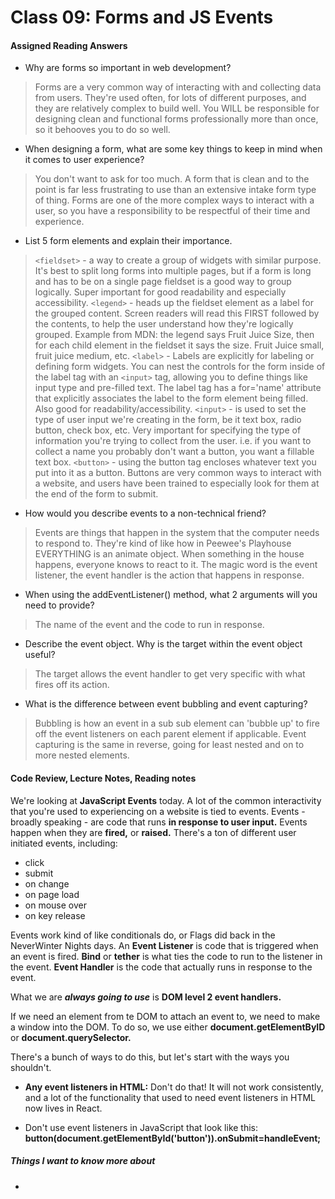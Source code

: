 # Class 09: Forms and JS Events


#### Assigned Reading Answers

- Why are forms so important in web development?

> Forms are a very common way of interacting with and collecting data from users.  They're used often, for lots of different purposes, and they are relatively complex to build well.  You WILL be responsible for designing clean and functional forms professionally more than once, so it behooves you to do so well.

- When designing a form, what are some key things to keep in mind when it comes to user experience?

> You don't want to ask for too much.  A form that is clean and to the point is far less frustrating to use than an extensive intake form type of thing.  Forms are one of the more complex ways to interact with a user, so you have a responsibility to be respectful of their time and experience.

- List 5 form elements and explain their importance.

> `<fieldset>` - a way to create a group of widgets with similar purpose.  It's best to split long forms into multiple pages, but if a form is long and has to be on a single page fieldset is a good way to group logically.  Super important for good readability and especially accessibility. 
> `<legend>` - heads up the fieldset element as a label for the grouped content.  Screen readers will read this FIRST followed by the contents, to help the user understand how they're logically grouped.  Example from MDN: the legend says Fruit Juice Size, then for each child element in the fieldset it says the size.  Fruit Juice small, fruit juice medium, etc.
> `<label>` - Labels are explicitly for labeling or defining form widgets.  You can nest the controls for the form inside of the label tag with an `<input>` tag, allowing you to define things like input type and pre-filled text.  The label tag has a for='name' attribute that explicitly associates the label to the form element being filled.  Also good for readability/accessibility.
> `<input>` - is used to set the type of user input we're creating in the form, be it text box, radio button, check box, etc.  Very important for specifying the type of information you're trying to collect from the user.  i.e. if you want to collect a name you probably don't want a button, you want a fillable text box.
> `<button>` - using the button tag encloses whatever text you put into it as a button. Buttons are very common ways to interact with a website, and users have been trained to especially look for them at the end of the form to submit.

- How would you describe events to a non-technical friend?

> Events are things that happen in the system that the computer needs to respond to.  They're kind of like how in Peewee's Playhouse EVERYTHING is an animate object.  When something in the house happens, everyone knows to react to it.  The magic word is the event listener, the event handler is the action that happens in response.

- When using the addEventListener() method, what 2 arguments will you need to provide?

> The name of the event and the code to run in response.

- Describe the event object. Why is the target within the event object useful?

> The target allows the event handler to get very specific with what fires off its action.

- What is the difference between event bubbling and event capturing?

> Bubbling is how an event in a sub sub element can 'bubble up' to fire off the event listeners on each parent element if applicable.  Event capturing is the same in reverse, going for least nested and on to more nested elements.

#### Code Review, Lecture Notes, Reading notes

We're looking at **JavaScript Events** today.  A lot of the common interactivity that you're used to experiencing on a website is tied to events.  Events - broadly speaking - are code that runs **in response to user input.**  Events happen when they are **fired,** or **raised.**  There's a ton of different user initiated events, including:

- click
- submit
- on change
- on page load
- on mouse over
- on key release

Events work kind of like conditionals do, or Flags did back in the NeverWinter Nights days.  An **Event Listener** is code that is triggered when an event is fired.  **Bind** or **tether** is what ties the code to run to the listener in the event.  **Event Handler** is the code that actually runs in response to the event.

What we are ***always going to use*** is **DOM level 2 event handlers.**  

If we need an element from te DOM to attach an event to, we need to make a window into the DOM.  To do so, we use either **document.getElementByID** or **document.querySelector.**

There's a bunch of ways to do this, but let's start with the ways you shouldn't.

- **Any event listeners in HTML:** Don't do that!  It will not work consistently, and a lot of the functionality that used to need event listeners in HTML now lives in React.  

- Don't use event listeners in JavaScript that look like this: 
  **button(document.getElementById('button')).onSubmit=handleEvent;**



##### Things I want to know more about

- 